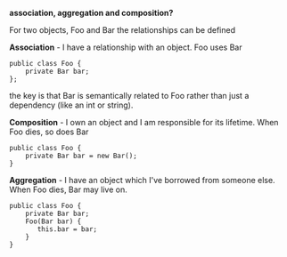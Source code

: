 **association, aggregation and composition?**

For two objects, Foo and Bar the relationships can be defined

**Association** - I have a relationship with an object. Foo uses Bar
```
public class Foo {         
    private Bar bar;
};
```
the key is that Bar is semantically related to Foo rather than just a dependency (like an int or string).

**Composition** - I own an object and I am responsible for its lifetime. When Foo dies, so does Bar
```
public class Foo {
    private Bar bar = new Bar(); 
}
```

**Aggregation** - I have an object which I've borrowed from someone else. When Foo dies, Bar may live on.
```
public class Foo { 
    private Bar bar; 
    Foo(Bar bar) { 
       this.bar = bar; 
    }
}
```

